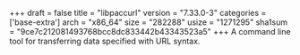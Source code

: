 +++
draft = false
title = "libpaccurl"
version = "7.33.0-3"
categories = ['base-extra']
arch = "x86_64"
size = "282288"
usize = "1271295"
sha1sum = "9ce7c212081493768bcc8dc833442b43343523a5"
+++
A command line tool for transferring data specified with URL syntax.